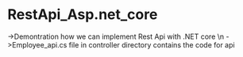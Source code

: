 # RestApi_Asp.net_core
->Demontration how we can implement Rest Api with .NET core \n
->Employee_api.cs file in controller directory contains the code for api
